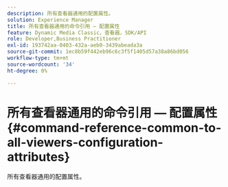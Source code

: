 ```yaml
---
description: 所有查看器通用的配置属性。
solution: Experience Manager
title: 所有查看器通用的命令引用 — 配置属性
feature: Dynamic Media Classic，查看器，SDK/API
role: Developer,Business Practitioner
exl-id: 193742aa-0403-432a-aeb0-3439abeada3a
source-git-commit: 1ec8b59f442eb96c6c3f5f1405d57a38a86bd056
workflow-type: tm+mt
source-wordcount: '34'
ht-degree: 0%

---
```


# 所有查看器通用的命令引用 — 配置属性{#command-reference-common-to-all-viewers-configuration-attributes}

所有查看器通用的配置属性。
